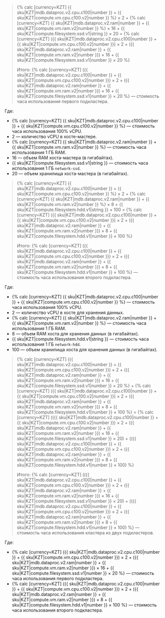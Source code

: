 > {% calc [currency=KZT] {{ sku|KZT|mdb.dataproc.v2.cpu.c100|number }} + {{ sku|KZT|compute.vm.cpu.c100.v2|number }} %} × 2 + {% calc [currency=KZT] {{ sku|KZT|mdb.dataproc.v2.ram|number }} + {{ sku|KZT|compute.vm.ram.v2|number }} %} × 16 + {{ sku|KZT|compute.filesystem.ssd.v1|string }} × 20 = {% calc [currency=KZT] ({{ sku|KZT|mdb.dataproc.v2.cpu.c100|number }} + {{ sku|KZT|compute.vm.cpu.c100.v2|number }}) × 2 + ({{ sku|KZT|mdb.dataproc.v2.ram|number }} + {{ sku|KZT|compute.vm.ram.v2|number }}) × 16 + {{ sku|KZT|compute.filesystem.ssd.v1|number }} × 20 %}
>
> Итого: {% calc [currency=KZT] ({{ sku|KZT|mdb.dataproc.v2.cpu.c100|number }} + {{ sku|KZT|compute.vm.cpu.c100.v2|number }}) × 2 + ({{ sku|KZT|mdb.dataproc.v2.ram|number }} + {{ sku|KZT|compute.vm.ram.v2|number }}) × 16 + {{ sku|KZT|compute.filesystem.ssd.v1|number }} × 20 %} — стоимость часа использования первого подкластера.

Где:

* {% calc [currency=KZT] {{ sku|KZT|mdb.dataproc.v2.cpu.c100|number }} + {{ sku|KZT|compute.vm.cpu.c100.v2|number }} %} — стоимость часа использования 100% vCPU.
* 2 — количество vCPU в хосте-мастере.
* {% calc [currency=KZT] {{ sku|KZT|mdb.dataproc.v2.ram|number }} + {{ sku|KZT|compute.vm.ram.v2|number }} %} — стоимость часа использования 1 ГБ RAM.
* 16 — объем RAM хоста-мастера (в гигабайтах).
* {{ sku|KZT|compute.filesystem.ssd.v1|string }}  — стоимость часа использования 1 ГБ `network-ssd`.
* 20 — объем хранилища хоста-мастера (в гигабайтах).

> {% calc [currency=KZT] {{ sku|KZT|mdb.dataproc.v2.cpu.c100|number }} + {{ sku|KZT|compute.vm.cpu.c100.v2|number }} %} × 2 + {% calc [currency=KZT] {{ sku|KZT|mdb.dataproc.v2.ram|number }} + {{ sku|KZT|compute.vm.ram.v2|number }} %} × 8 + {{ sku|KZT|compute.filesystem.hdd.v1|string }} × 100 = {% calc [currency=KZT] ({{ sku|KZT|mdb.dataproc.v2.cpu.c100|number }} + {{ sku|KZT|compute.vm.cpu.c100.v2|number }}) × 2 + ({{ sku|KZT|mdb.dataproc.v2.ram|number }} + {{ sku|KZT|compute.vm.ram.v2|number }}) × 8 + {{ sku|KZT|compute.filesystem.hdd.v1|number }} × 100 %}
>
> Итого: {% calc [currency=KZT] ({{ sku|KZT|mdb.dataproc.v2.cpu.c100|number }} + {{ sku|KZT|compute.vm.cpu.c100.v2|number }}) × 2 + ({{ sku|KZT|mdb.dataproc.v2.ram|number }} + {{ sku|KZT|compute.vm.ram.v2|number }}) × 8 + {{ sku|KZT|compute.filesystem.hdd.v1|number }} × 100 %} — стоимость часа использования второго подкластера.

Где:

* {% calc [currency=KZT] {{ sku|KZT|mdb.dataproc.v2.cpu.c100|number }} + {{ sku|KZT|compute.vm.cpu.c100.v2|number }} %} — стоимость часа использования 100% vCPU.
* 2 — количество vCPU в хосте для хранения данных.
* {% calc [currency=KZT] {{ sku|KZT|mdb.dataproc.v2.ram|number }} + {{ sku|KZT|compute.vm.ram.v2|number }} %} — стоимость часа использования 1 ГБ RAM.
* 8 — объем RAM хоста для хранения данных (в гигабайтах).
* {{ sku|KZT|compute.filesystem.hdd.v1|string }} — стоимость часа использования 1 ГБ `network-hdd`.
* 100 — объем хранилища хоста для хранения данных (в гигабайтах).

> {% calc [currency=KZT] ({{ sku|KZT|mdb.dataproc.v2.cpu.c100|number }} + {{ sku|KZT|compute.vm.cpu.c100.v2|number }}) × 2 + ({{ sku|KZT|mdb.dataproc.v2.ram|number }} + {{ sku|KZT|compute.vm.ram.v2|number }}) × 16 + {{ sku|KZT|compute.filesystem.ssd.v1|number }} × 20 %} + {% calc [currency=KZT] ({{ sku|KZT|mdb.dataproc.v2.cpu.c100|number }} + {{ sku|KZT|compute.vm.cpu.c100.v2|number }}) × 2 + ({{ sku|KZT|mdb.dataproc.v2.ram|number }} + {{ sku|KZT|compute.vm.ram.v2|number }}) × 8 + {{ sku|KZT|compute.filesystem.hdd.v1|number }} × 100 %} = {% calc [currency=KZT] (({{ sku|KZT|mdb.dataproc.v2.cpu.c100|number }} + {{ sku|KZT|compute.vm.cpu.c100.v2|number }}) × 2 + ({{ sku|KZT|mdb.dataproc.v2.ram|number }} + {{ sku|KZT|compute.vm.ram.v2|number }}) × 16 + {{ sku|KZT|compute.filesystem.ssd.v1|number }} × 20) + (({{ sku|KZT|mdb.dataproc.v2.cpu.c100|number }} + {{ sku|KZT|compute.vm.cpu.c100.v2|number }}) × 2 + ({{ sku|KZT|mdb.dataproc.v2.ram|number }} + {{ sku|KZT|compute.vm.ram.v2|number }}) × 8 + {{ sku|KZT|compute.filesystem.hdd.v1|number }} × 100) %}
>
> Итого: {% calc [currency=KZT] (({{ sku|KZT|mdb.dataproc.v2.cpu.c100|number }} + {{ sku|KZT|compute.vm.cpu.c100.v2|number }}) × 2 + ({{ sku|KZT|mdb.dataproc.v2.ram|number }} + {{ sku|KZT|compute.vm.ram.v2|number }}) × 16 + {{ sku|KZT|compute.filesystem.ssd.v1|number }} × 20) + (({{ sku|KZT|mdb.dataproc.v2.cpu.c100|number }} + {{ sku|KZT|compute.vm.cpu.c100.v2|number }}) × 2 + ({{ sku|KZT|mdb.dataproc.v2.ram|number }} + {{ sku|KZT|compute.vm.ram.v2|number }}) × 8 + {{ sku|KZT|compute.filesystem.hdd.v1|number }} × 100) %} — стоимость часа использования кластера из двух подкластеров.

Где:

* {% calc [currency=KZT] ({{ sku|KZT|mdb.dataproc.v2.cpu.c100|number }} + {{ sku|KZT|compute.vm.cpu.c100.v2|number }}) × 2 + ({{ sku|KZT|mdb.dataproc.v2.ram|number }} + {{ sku|KZT|compute.vm.ram.v2|number }}) × 16 + {{ sku|KZT|compute.filesystem.ssd.v1|number }} × 20 %} — стоимость часа использования первого подкластера.
* {% calc [currency=KZT] ({{ sku|KZT|mdb.dataproc.v2.cpu.c100|number }} + {{ sku|KZT|compute.vm.cpu.c100.v2|number }}) × 2 + ({{ sku|KZT|mdb.dataproc.v2.ram|number }} + {{ sku|KZT|compute.vm.ram.v2|number }}) × 8 + {{ sku|KZT|compute.filesystem.hdd.v1|number }} × 100 %} — стоимость часа использования второго подкластера.
